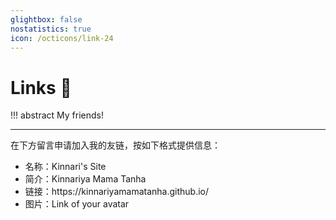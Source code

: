 ```yaml
---
glightbox: false
nostatistics: true
icon: /octicons/link-24
---
```


# Links 🥰

!!! abstract
    My friends!

<!-- <div class="flink-list">

<div class="flink-list-item">
    <a href="https://jokerxuxu.github.io/" title="JockerXuxu" target="_blank">
        <div class="flink-item-icon">
            <img src="https://jokerxuxu.github.io/medias/logo.png" alt="JockerXuxu">
        </div>
        <div class="flink-item-name heti-skip">Jocker Xu's Blogs</div>
        <div class="flink-item-desc">My friend in ZJU</div>
    </a>
</div>

<div class="flink-list-item">
    <a href="https://qiushao-e.github.io/" title="41P" target="_blank">
        <div class="flink-item-icon">
            <img src="https://qiushao-e.github.io/img/syq.jpg" alt="41P">
        </div>
        <div class="flink-item-name heti-skip">41P's Corner</div>
        <div class="flink-item-desc">传奇水源用户 41P</div>
    </a>
</div>

<div class="flink-list-item">
    <a href="https://minglluo.cn/" title="MingLLuo" target="_blank">
        <div class="flink-item-icon">
            <img src="https://avatars.githubusercontent.com/u/87021816?v=4" alt="MingLLuo">
        </div>
        <div class="flink-item-name heti-skip">MingLLuo</div>
        <div class="flink-item-desc">Author of cs-plan</div>
    </a>
</div>

<div class="flink-list-item">
    <a href="https://tendourisu.github.io/blog/" title="Tendourisu" target="_blank">
        <div class="flink-item-icon">
            <img src="https://raw.githubusercontent.com/Tendourisu/images/master/Tendourisuloop.jpg" alt="Tendourisu">
        </div>
        <div class="flink-item-name heti-skip">Tendourisu's Blog</div>
        <div class="flink-item-desc">传奇 AL1S 厨 TendouRisu</div>
    </a>
</div>

<div class="flink-list-item">
    <a href="https://DeepforThink.github.io/" title="DeepforThink" target="_blank">
        <div class="flink-item-icon">
            <img src="https://raw.githubusercontent.com/DeepforThink/DeepforThink.github.io/refs/heads/main/images/touxiang.png" alt="DeepforThink">
        </div>
        <div class="flink-item-name heti-skip">Blogs of donf</div>
        <div class="flink-item-desc">My friend in Nankai University</div>
    </a>
</div>

<div class="flink-list-item">
    <a href="https://wncfht.github.io/notes/" title="wnc" target="_blank">
        <div class="flink-item-icon">
            <img src="https://raw.githubusercontent.com/WncFht/picture/main/picture/logo.jpg" alt="wnc">
        </div>
        <div class="flink-item-name heti-skip">Wnc's Cafe</div>
        <div class="flink-item-desc">Powerful freshman</div>
    </a>
</div>

<div class="flink-list-item">
    <a href="https://haoyuzhen.com/" title="anyeZHY" target="_blank">
        <div class="flink-item-icon">
            <img src="https://haoyuzhen.com/images/me.JPG" alt="anyeZHY">
        </div>
        <div class="flink-item-name heti-skip">anyeZHY</div>
        <div class="flink-item-desc">Just awesome</div>
    </a>
</div>

<div class="flink-list-item">
    <a href="https://www.junyi42.com/" title="One Chapter" target="_blank">
        <div class="flink-item-icon">
            <img src="https://www.junyi42.com/figs/profile_new.jpg" alt="One Chapter">
        </div>
        <div class="flink-item-name heti-skip">One Chapter</div>
        <div class="flink-item-desc">He is simply God</div>
    </a>
</div>

<div class="flink-list-item">
    <a href="https://blog.soulter.top/" title="Soulter's Blog" target="_blank">
        <div class="flink-item-icon">
            <img src="https://avatars.githubusercontent.com/u/37870767?v=4" alt="Soulter's Blog">
        </div>
        <div class="flink-item-name heti-skip">Soulter's Blog</div>
        <div class="flink-item-desc"></div>
    </a>
</div>

</div> -->

<hr><p>在下方留言申请加入我的友链，按如下格式提供信息：</p><ul><li>名称：Kinnari's Site</li><li>简介：Kinnariya Mama Tanha</li><li>链接：https://kinnariyamamatanha.github.io/</li><li>图片：Link of your avatar</li></ul>
